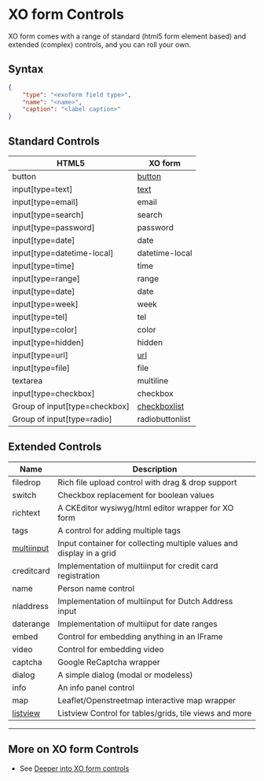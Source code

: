 # XO form Controls

XO form comes with a range of standard (html5 form element based) and extended (complex) controls, and you can roll your own.

## Syntax

```json
{
    "type": "<exoform field type>",
    "name": "<name>",
    "caption": "<label caption>"
}
```

## Standard Controls

| HTML5                           | XO form                                        | 
| ------------------------------- | ---------------------------------------------- | 
| button                          | [button](./buttoncontrol.md)          |
| input[type=text]                | [text](./textcontrol.md)              |
| input[type=email]               | email                                          |
| input[type=search]              | search                                         |
| input[type=password]            | password                                       |
| input[type=date]                | date                                           |
| input[type=datetime-local]      | datetime-local                                 |
| input[type=time]                | time                                           |
| input[type=range]               | range                                          |
| input[type=date]                | date                                           |
| input[type=week]                | week                                           |
| input[type=tel]                 | tel                                            |
| input[type=color]               | color                                          |
| input[type=hidden]              | hidden                                         |
| input[type=url]                 | [url](./urlcontrol.md)                |
| input[type=file]                | file             | 
| textarea                        | multiline        |
| input[type=checkbox]            | checkbox         | 
| Group of input[type=checkbox]   | [checkboxlist](./checkboxlistcontrol.md)     | 
| Group of input[type=radio]      | radiobuttonlist  | 

## Extended Controls

| Name                                      | Description                                                                                          | 
| ----------------------------------------- | --------------------------------------------------------------------------------------------------   | 
| filedrop                                  | Rich file upload control with drag & drop support                                                    |
| switch                                    | Checkbox replacement for boolean values                                                              |
| richtext                                  | A CKEditor wysiwyg/html editor wrapper for XO form                                                   |
| tags                                      | A control for adding multiple tags                                                                   |
| [multiinput](./multi-input-control.md)    | Input container for collecting multiple values and display in a grid                                 |
| creditcard                                | Implementation of multiinput for credit card registration                                            |
| name                                      | Person name control                                                                                  |
| nladdress                                 | Implementation of multiinput for Dutch Address input                                                 |
| daterange                                 | Implementation of multiiput for date ranges                                                          |
| embed                                     | Control for embedding anything in an IFrame                                                          |
| video                                     | Control for embedding video                                                                          |
| captcha                                   | Google ReCaptcha wrapper                                                                             |
| dialog                                    | A simple dialog (modal or modeless)                                                                  |
| info                                      | An info panel control                                                                                |
| map                                       | Leaflet/Openstreetmap interactive map wrapper                                                        |
| [listview](./listview-control.md)         | Listview Control for tables/grids, tile views and more              |

---

## More on XO form Controls

- See [Deeper into XO form controls](./controls-advanced.md)